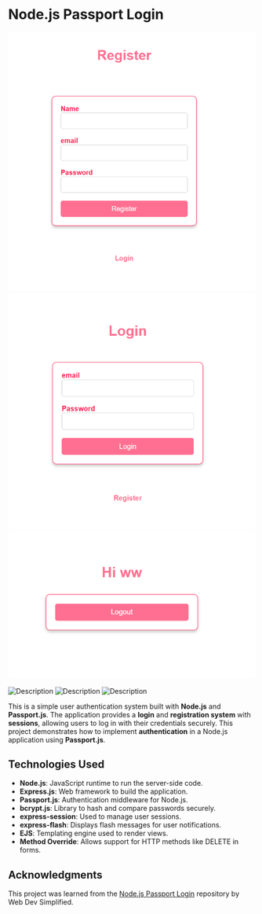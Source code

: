 # Node.js Passport Login
![Register Page](./images/register.png)
![Login Page](./images/login.png)
![Home Page](./images/home.png)

<!-- Using HTML to set width and height -->
<img src="register.png" alt="Description" width="300" height="200">
<img src="login.png" alt="Description" width="300" height="200">
<img src="home.png" alt="Description" width="300" height="200">

This is a simple user authentication system built with **Node.js** and **Passport.js**. The application provides a **login** and **registration system** with **sessions**, allowing users to log in with their credentials securely. This project demonstrates how to implement **authentication** in a Node.js application using **Passport.js**.

## Technologies Used

- **Node.js**: JavaScript runtime to run the server-side code.
- **Express.js**: Web framework to build the application.
- **Passport.js**: Authentication middleware for Node.js.
- **bcrypt.js**: Library to hash and compare passwords securely.
- **express-session**: Used to manage user sessions.
- **express-flash**: Displays flash messages for user notifications.
- **EJS**: Templating engine used to render views.
- **Method Override**: Allows support for HTTP methods like DELETE in forms.

## Acknowledgments
This project was learned from the [Node.js Passport Login](https://github.com/WebDevSimplified/Nodejs-Passport-Login) repository by Web Dev Simplified.
